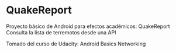 # QuakeReport
Proyecto básico de Android para efectos académicos: QuakeReport
Consulta la lista de terremotos desde una API

Tomado del curso de Udacity: Android Basics Networking

